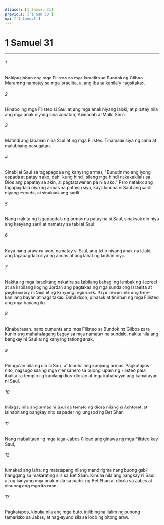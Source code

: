 ```yaml
---
Aliases: [1 Samuel 31]
previous: ['1 Sam 30']
up: ['1 Samuel']
---
```

# 1 Samuel 31

***






















###### 1 










Nakipaglaban ang mga Filisteo sa mga Israelita sa Bundok ng Gilboa. Maraming namatay sa mga Israelita, at ang iba sa kanilaʼy nagsitakas. 





















###### 2 










Hinabol ng mga Filisteo si Saul at ang mga anak niyang lalaki, at pinatay nila ang mga anak niyang sina Jonatan, Abinadab at Malki Shua. 





















###### 3 










Matindi ang labanan nina Saul at ng mga Filisteo. Tinamaan siya ng pana at malubhang nasugatan. 





















###### 4 










Sinabi ni Saul sa tagapagdala ng kanyang armas, "Bunutin mo ang iyong espada at patayin ako, dahil kung hindi, silang mga hindi nakakakilala sa Dios ang papatay sa akin, at pagtatawanan pa nila ako." Pero natakot ang tagapagdala niya ng armas na patayin siya, kaya kinuha ni Saul ang sarili niyang espada, at sinaksak ang sarili. 





















###### 5 










Nang makita ng tagapagdala ng armas na patay na si Saul, sinaksak din niya ang kanyang sarili at namatay sa tabi ni Saul. 





















###### 6 










Kaya nang araw na iyon, namatay si Saul, ang tatlo niyang anak na lalaki, ang tagapagdala niya ng armas at ang lahat ng tauhan niya. 





















###### 7 










Nakita ng mga Israelitang nakatira sa kabilang bahagi ng lambak ng Jezreel at sa kabilang ilog ng Jordan ang pagtakas ng mga sundalong Israelita at pagkamatay ni Saul at ng kanyang mga anak. Kaya iniwan nila ang kani-kanilang bayan at nagsitakas. Dahil doon, pinasok at tinirhan ng mga Filisteo ang mga bayang ito. 





















###### 8 










Kinabukasan, nang pumunta ang mga Filisteo sa Bundok ng Gilboa para kunin ang mahahalagang bagay sa mga namatay na sundalo, nakita nila ang bangkay ni Saul at ng kanyang tatlong anak. 





















###### 9 










Pinugutan nila ng ulo si Saul, at kinuha ang kanyang armas. Pagkatapos nito, nagsugo sila ng mga mensahero sa buong lupain ng Filisteo para ibalita sa templo ng kanilang dios-diosan at mga kababayan ang kamatayan ni Saul. 





















###### 10 










Inilagay nila ang armas ni Saul sa templo ng diosa nilang si Ashtoret, at isinabit ang bangkay nito sa pader ng lungsod ng Bet Shan. 





















###### 11 










Nang mabalitaan ng mga taga-Jabes Gilead ang ginawa ng mga Filisteo kay Saul, 





















###### 12 










lumakad ang lahat ng matatapang nilang mandirigma nang buong gabi hanggang sa makarating sila sa Bet Shan. Kinuha nila ang bangkay ni Saul at ng kanyang mga anak mula sa pader ng Bet Shan at dinala sa Jabes at sinunog ang mga ito roon. 





















###### 13 










Pagkatapos, kinuha nila ang mga buto, inilibing sa ilalim ng punong tamarisko sa Jabes, at nag-ayuno sila sa loob ng pitong araw.
